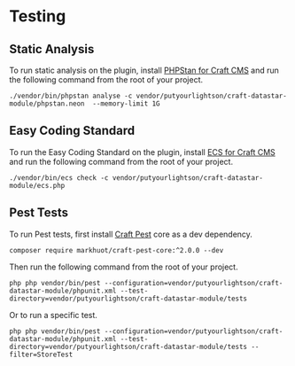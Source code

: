 # Testing

## Static Analysis

To run static analysis on the plugin, install [PHPStan for Craft CMS](https://github.com/craftcms/phpstan) and run the following command from the root of your project.

```shell
./vendor/bin/phpstan analyse -c vendor/putyourlightson/craft-datastar-module/phpstan.neon  --memory-limit 1G
```

## Easy Coding Standard

To run the Easy Coding Standard on the plugin, install [ECS for Craft CMS](https://github.com/craftcms/ecs) and run the following command from the root of your project.

```shell
./vendor/bin/ecs check -c vendor/putyourlightson/craft-datastar-module/ecs.php
```

## Pest Tests

To run Pest tests, first install [Craft Pest](https://craft-pest.com/) core as a dev dependency.

```shell
composer require markhuot/craft-pest-core:^2.0.0 --dev
```

Then run the following command from the root of your project.

```shell
php php vendor/bin/pest --configuration=vendor/putyourlightson/craft-datastar-module/phpunit.xml --test-directory=vendor/putyourlightson/craft-datastar-module/tests
```

Or to run a specific test.

```shell
php php vendor/bin/pest --configuration=vendor/putyourlightson/craft-datastar-module/phpunit.xml --test-directory=vendor/putyourlightson/craft-datastar-module/tests --filter=StoreTest
```
